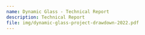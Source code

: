 ```yaml
---
name: Dynamic Glass - Technical Report
description: Technical Report
file: img/dynamic-glass-project-drawdown-2022.pdf
---
```

